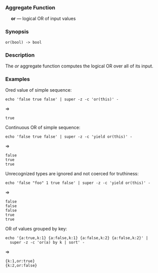 ### Aggregate Function

&emsp; **or** &mdash; logical OR of input values

### Synopsis
```
or(bool) -> bool
```

### Description

The _or_ aggregate function computes the logical OR over all of its input.

### Examples

Ored value of simple sequence:
```mdtest-command
echo 'false true false' | super -z -c 'or(this)' -
```
=>
```mdtest-output
true
```

Continuous OR of simple sequence:
```mdtest-command
echo 'false true false' | super -z -c 'yield or(this)' -
```
=>
```mdtest-output
false
true
true
```

Unrecognized types are ignored and not coerced for truthiness:
```mdtest-command
echo 'false "foo" 1 true false' | super -z -c 'yield or(this)' -
```
=>
```mdtest-output
false
false
false
true
true
```

OR of values grouped by key:
```mdtest-command
echo '{a:true,k:1} {a:false,k:1} {a:false,k:2} {a:false,k:2}' |
  super -z -c 'or(a) by k | sort' -
```
=>
```mdtest-output
{k:1,or:true}
{k:2,or:false}
```
